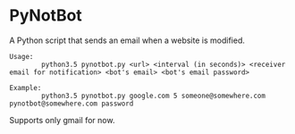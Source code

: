 # PyNotBot
A Python script that sends an email when a website is modified.

    Usage:
            python3.5 pynotbot.py <url> <interval (in seconds)> <receiver email for notification> <bot's email> <bot's email password>

    Example:
            python3.5 pynotbot.py google.com 5 someone@somewhere.com pynotbot@somewhere.com password

Supports only gmail for now.
    
